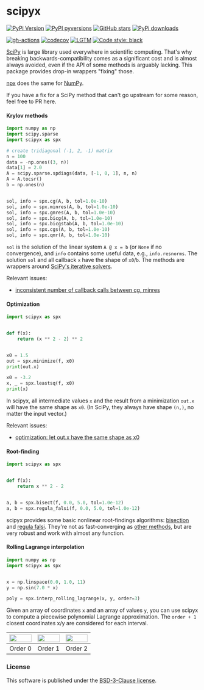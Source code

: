 # scipyx

[![PyPi Version](https://img.shields.io/pypi/v/scipyx.svg?style=flat-square)](https://pypi.org/project/scipyx/)
[![PyPI pyversions](https://img.shields.io/pypi/pyversions/scipyx.svg?style=flat-square)](https://pypi.org/project/scipyx/)
[![GitHub stars](https://img.shields.io/github/stars/nschloe/scipyx.svg?style=flat-square&logo=github&label=Stars&logoColor=white)](https://github.com/nschloe/scipyx)
[![PyPi downloads](https://img.shields.io/pypi/dm/scipyx.svg?style=flat-square)](https://pypistats.org/packages/scipyx)

[![gh-actions](https://img.shields.io/github/workflow/status/nschloe/scipyx/ci?style=flat-square)](https://github.com/nschloe/scipyx/actions?query=workflow%3Aci)
[![codecov](https://img.shields.io/codecov/c/github/nschloe/scipyx.svg?style=flat-square)](https://app.codecov.io/gh/nschloe/scipyx)
[![LGTM](https://img.shields.io/lgtm/grade/python/github/nschloe/scipyx.svg?style=flat-square)](https://lgtm.com/projects/g/nschloe/scipyx)
[![Code style: black](https://img.shields.io/badge/code%20style-black-000000.svg?style=flat-square)](https://github.com/psf/black)

[SciPy](https://www.scipy.org/) is large library used everywhere in scientific
computing. That's why breaking backwards-compatibility comes as a significant cost and
is almost always avoided, even if the API of some methods is arguably lacking. This
package provides drop-in wrappers "fixing" those.

[npx](https://github.com/nschloe/npx) does the same for [NumPy](https://numpy.org/).

If you have a fix for a SciPy method that can't go upstream for some reason, feel free
to PR here.

#### Krylov methods
```python
import numpy as np
import scipy.sparse
import scipyx as spx

# create tridiagonal (-1, 2, -1) matrix
n = 100
data = -np.ones((3, n))
data[1] = 2.0
A = scipy.sparse.spdiags(data, [-1, 0, 1], n, n)
A = A.tocsr()
b = np.ones(n)


sol, info = spx.cg(A, b, tol=1.0e-10)
sol, info = spx.minres(A, b, tol=1.0e-10)
sol, info = spx.gmres(A, b, tol=1.0e-10)
sol, info = spx.bicg(A, b, tol=1.0e-10)
sol, info = spx.bicgstab(A, b, tol=1.0e-10)
sol, info = spx.cgs(A, b, tol=1.0e-10)
sol, info = spx.qmr(A, b, tol=1.0e-10)
```
`sol` is the solution of the linear system `A @ x = b` (or `None` if no convergence),
and `info` contains some useful data, e.g., `info.resnorms`. The solution `sol` and all
callback `x` have the shape of `x0`/`b`.
The methods are wrappers around [SciPy's iterative
solvers](https://docs.scipy.org/doc/scipy/reference/sparse.linalg.html).

Relevant issues:
 * [inconsistent number of callback calls between cg, minres](https://github.com/scipy/scipy/issues/13936)


#### Optimization
```python
import scipyx as spx


def f(x):
    return (x ** 2 - 2) ** 2


x0 = 1.5
out = spx.minimize(f, x0)
print(out.x)

x0 = -3.2
x, _ = spx.leastsq(f, x0)
print(x)
```
In scipyx, all intermediate values `x` and the result from a minimization `out.x` will
have the same shape as `x0`. (In SciPy, they always have shape `(n,)`, no matter the
input vector.)

Relevant issues:

 * [optimization: let out.x have the same shape as
   x0](https://github.com/scipy/scipy/issues/13869)


#### Root-finding
```python
import scipyx as spx


def f(x):
    return x ** 2 - 2


a, b = spx.bisect(f, 0.0, 5.0, tol=1.0e-12)
a, b = spx.regula_falsi(f, 0.0, 5.0, tol=1.0e-12)
```
scipyx provides some basic nonlinear root-findings algorithms:
[bisection](https://en.wikipedia.org/wiki/Bisection_method) and [regula
falsi](https://en.wikipedia.org/wiki/Regula_falsi). They're not as fast-converging as
[other methods](https://en.wikipedia.org/wiki/Newton%27s_method), but are very robust
and work with almost any function.


#### Rolling Lagrange interpolation
```python
import numpy as np
import scipyx as spx


x = np.linspace(0.0, 1.0, 11)
y = np.sin(7.0 * x)

poly = spx.interp_rolling_lagrange(x, y, order=3)
```

Given an array of coordinates `x` and an array of values `y`, you can use scipyx to
compute a piecewise polynomial Lagrange approximation. The `order + 1` closest
coordinates x/y are considered for each interval.

<img src="https://nschloe.github.io/scipyx/interp-0.svg" width="100%"> | <img src="https://nschloe.github.io/scipyx/interp-1.svg" width="100%"> | <img src="https://nschloe.github.io/scipyx/interp-2.svg" width="100%">
:-------------------:|:------------------:|:-------------:|
Order 0              |  Order 1       |  Order 2  |


### License
This software is published under the [BSD-3-Clause
license](https://spdx.org/licenses/BSD-3-Clause.html).
